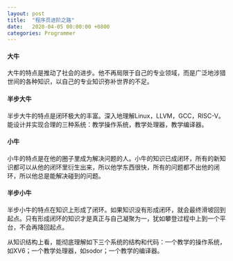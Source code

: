 ```yaml
---
layout: post
title:  "程序员进阶之路"
date:   2020-04-05 00:00:00 +0800
categories: Programmer
---
```


#### 大牛

大牛的特点是推动了社会的进步。他不再局限于自己的专业领域，而是广泛地涉猎世间的各种知识，以自己的专业知识弥补世界的不足。

#### 半步大牛

半步大牛的特点是闭环极大的丰富。深入地理解Linux，LLVM，GCC，RISC-V。能设计并实现合理的三种系统：教学操作系统，教学处理器，教学编译器。

#### 小牛

小牛的特点是在他的圈子里成为解决问题的人。小牛的知识已成闭环，所有的新知识都可以从他的闭环里衍生出来，所以他学东西很快，所有的问题都不出他的闭环，所以他总是能解决碰到的问题。

#### 半步小牛

半步小牛的特点在知识上形成了闭环。如果知识没有形成闭环，就会最终滑坡回到起点。只有形成闭环的知识才是真正与自己凝聚为一，犹如攀登过程中上到一个平台，不会再降回起点。

从知识结构上看，能彻底理解如下三个系统的结构和代码：一个教学的操作系统，如XV6；一个教学处理器，如sodor；一个教学的编译器。



